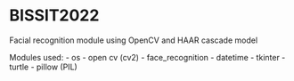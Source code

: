 # BISSIT2022

Facial recognition module using OpenCV and HAAR cascade model

Modules used:
    - os
    - open cv (cv2)
    - face_recognition
    - datetime
    - tkinter
    - turtle
    - pillow (PIL)
